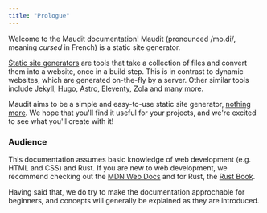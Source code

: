 ```yaml
---
title: "Prologue"
---
```


Welcome to the Maudit documentation! Maudit (pronounced /mo.di/, meaning _cursed_ in French) is a static site generator.

[Static site generators](https://en.wikipedia.org/wiki/Static_site_generator) are tools that take a collection of files and convert them into a website, once in a build step. This is in contrast to dynamic websites, which are generated on-the-fly by a server. Other similar tools include [Jekyll](https://jekyllrb.com), [Hugo](https://gohugo.io), [Astro](https://astro.build), [Eleventy](https://www.11ty.dev), [Zola](https://www.getzola.org) and [many more](https://jamstack.org/generators/).

Maudit aims to be a simple and easy-to-use static site generator, [nothing more](/docs/philosophy/#maudit-is-about-making-static-websites). We hope that you'll find it useful for your projects, and we're excited to see what you'll create with it!

### Audience

This documentation assumes basic knowledge of web development (e.g. HTML and CSS) and Rust. If you are new to web development, we recommend checking out the [MDN Web Docs](https://developer.mozilla.org/en-US/docs/Web) and for Rust, the [Rust Book](https://doc.rust-lang.org/book/).

Having said that, we do try to make the documentation approchable for beginners, and concepts will generally be explained as they are introduced.
